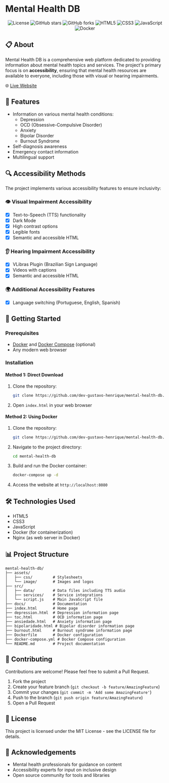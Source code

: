 # Mental Health DB

<div align="center">
  
  ![License](https://img.shields.io/github/license/dev-gustavo-henrique/mental-health-db?color=blue)
  ![GitHub stars](https://img.shields.io/github/stars/dev-gustavo-henrique/mental-health-db?style=social)
  ![GitHub forks](https://img.shields.io/github/forks/dev-gustavo-henrique/mental-health-db?style=social)
  ![HTML5](https://img.shields.io/badge/HTML5-E34F26?style=flat&logo=html5&logoColor=white)
  ![CSS3](https://img.shields.io/badge/CSS3-1572B6?style=flat&logo=css3&logoColor=white)
  ![JavaScript](https://img.shields.io/badge/JavaScript-F7DF1E?style=flat&logo=javascript&logoColor=black)
  ![Docker](https://img.shields.io/badge/Docker-2496ED?style=flat&logo=docker&logoColor=white)
  
</div>

## 📋 About

Mental Health DB is a comprehensive web platform dedicated to providing information about mental health topics and services. The project's primary focus is on **accessibility**, ensuring that mental health resources are available to everyone, including those with visual or hearing impairments.

🌐 [Live Website](https://dev-gustavo-henrique.github.io/mental-health-db/)

## 🎯 Features

- Information on various mental health conditions:
  - Depression
  - OCD (Obsessive-Compulsive Disorder)
  - Anxiety
  - Bipolar Disorder
  - Burnout Syndrome
- Self-diagnosis awareness
- Emergency contact information
- Multilingual support

## 🔍 Accessibility Methods

The project implements various accessibility features to ensure inclusivity:

### 👁️ Visual Impairment Accessibility
- [x] Text-to-Speech (TTS) functionality
- [x] Dark Mode
- [x] High contrast options
- [x] Legible fonts
- [x] Semantic and accessible HTML

### 👂 Hearing Impairment Accessibility
- [x] VLibras Plugin (Brazilian Sign Language)
- [x] Videos with captions
- [x] Semantic and accessible HTML

### 🌍 Additional Accessibility Features
- [x] Language switching (Portuguese, English, Spanish)

## 🚀 Getting Started

### Prerequisites
- [Docker](https://www.docker.com/get-started) and [Docker Compose](https://docs.docker.com/compose/install/) (optional)
- Any modern web browser

### Installation

#### Method 1: Direct Download
1. Clone the repository:
   ```bash
   git clone https://github.com/dev-gustavo-henrique/mental-health-db.git
   ```
2. Open `index.html` in your web browser

#### Method 2: Using Docker
1. Clone the repository:
   ```bash
   git clone https://github.com/dev-gustavo-henrique/mental-health-db.git
   ```
2. Navigate to the project directory:
   ```bash
   cd mental-health-db
   ```
3. Build and run the Docker container:
   ```bash
   docker-compose up -d
   ```
4. Access the website at `http://localhost:8080`

## 🛠️ Technologies Used

- HTML5
- CSS3
- JavaScript
- Docker (for containerization)
- Nginx (as web server in Docker)

## 📊 Project Structure

```
mental-health-db/
├── assets/
│   ├── css/         # Stylesheets
│   └── image/       # Images and logos
├── src/
│   ├── data/        # Data files including TTS audio
│   ├── services/    # Service integrations
│   └── script.js    # Main JavaScript file
├── docs/            # Documentation
├── index.html       # Home page
├── depression.html  # Depression information page
├── toc.html         # OCD information page
├── ansiedade.html   # Anxiety information page
├── bipolaridade.html # Bipolar disorder information page
├── burnout.html     # Burnout syndrome information page
├── Dockerfile       # Docker configuration
├── docker-compose.yml # Docker Compose configuration
└── README.md        # Project documentation
```

## 🤝 Contributing

Contributions are welcome! Please feel free to submit a Pull Request.

1. Fork the project
2. Create your feature branch (`git checkout -b feature/AmazingFeature`)
3. Commit your changes (`git commit -m 'Add some AmazingFeature'`)
4. Push to the branch (`git push origin feature/AmazingFeature`)
5. Open a Pull Request

## 📄 License

This project is licensed under the MIT License - see the LICENSE file for details.

## 🙏 Acknowledgements

- Mental health professionals for guidance on content
- Accessibility experts for input on inclusive design
- Open source community for tools and libraries